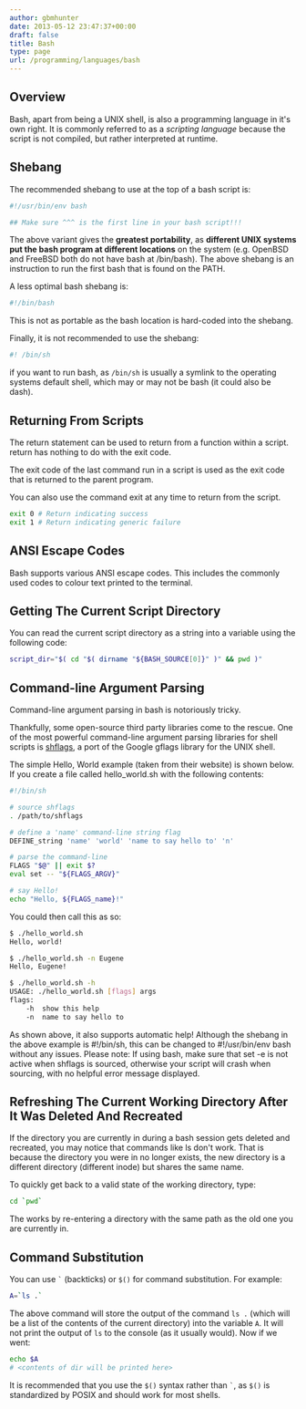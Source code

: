 ```yaml
---
author: gbmhunter
date: 2013-05-12 23:47:37+00:00
draft: false
title: Bash
type: page
url: /programming/languages/bash
---
```


## Overview

Bash, apart from being a UNIX shell, is also a programming language in it's own right. It is commonly referred to as a _scripting language_ because the script is not compiled, but rather interpreted at runtime.

## Shebang

The recommended shebang to use at the top of a bash script is:

```sh
#!/usr/bin/env bash

## Make sure ^^^ is the first line in your bash script!!!
```

The above variant gives the **greatest portability**, as **different UNIX systems put the bash program at different locations** on the system (e.g. OpenBSD and FreeBSD both do not have bash at /bin/bash). The above shebang is an instruction to run the first bash that is found on the PATH.

A less optimal bash shebang is:

```sh    
#!/bin/bash
```

This is not as portable as the bash location is hard-coded into the shebang.

Finally, it is not recommended to use the shebang:

```sh    
#! /bin/sh
```

if you want to run bash, as `/bin/sh` is usually a symlink to the operating systems default shell, which may or may not be bash (it could also be dash).

## Returning From Scripts

The return statement can be used to return from a function within a script. return has nothing to do with the exit code.

The exit code of the last command run in a script is used as the exit code that is returned to the parent program.

You can also use the command exit <number> at any time to return from the script.

```sh    
exit 0 # Return indicating success
exit 1 # Return indicating generic failure
```

## ANSI Escape Codes

Bash supports various ANSI escape codes. This includes the commonly used codes to colour text printed to the terminal.

## Getting The Current Script Directory

You can read the current script directory as a string into a variable using the following code:

```sh    
script_dir="$( cd "$( dirname "${BASH_SOURCE[0]}" )" && pwd )"
```

## Command-line Argument Parsing

Command-line argument parsing in bash is notoriously tricky.

Thankfully, some open-source third party libraries come to the rescue. One of the most powerful command-line argument parsing libraries for shell scripts is [shflags](https://github.com/kward/shflags), a port of the Google gflags library for the UNIX shell.

The simple Hello, World example (taken from their website) is shown below. If you create a file called hello_world.sh with the following contents:

```sh    
#!/bin/sh

# source shflags
. /path/to/shflags

# define a 'name' command-line string flag
DEFINE_string 'name' 'world' 'name to say hello to' 'n'

# parse the command-line
FLAGS "$@" || exit $?
eval set -- "${FLAGS_ARGV}"

# say Hello!
echo "Hello, ${FLAGS_name}!"
```

You could then call this as so:

```sh    
$ ./hello_world.sh
Hello, world!

$ ./hello_world.sh -n Eugene
Hello, Eugene!

$ ./hello_world.sh -h
USAGE: ./hello_world.sh [flags] args
flags:
    -h  show this help
    -n  name to say hello to
```

As shown above, it also supports automatic help! Although the shebang in the above example is #!/bin/sh, this can be changed to #!/usr/bin/env bash without any issues. Please note: If using bash, make sure that set -e is not active when shflags is sourced, otherwise your script will crash when sourcing, with no helpful error message displayed.

## Refreshing The Current Working Directory After It Was Deleted And Recreated

If the directory you are currently in during a bash session gets deleted and recreated, you may notice that commands like ls don't work. That is because the directory you were in no longer exists, the new directory is a different directory (different inode) but shares the same name.

To quickly get back to a valid state of the working directory, type:

```sh
cd `pwd`
```

The works by re-entering a directory with the same path as the old one you are currently in.

## Command Substitution

You can use `` ` `` (backticks) or `$()` for command substitution. For example:

```sh
A=`ls .`
```

The above command will store the output of the command `ls .` (which will be a list of the contents of the current directory) into the variable `A`. It will not print the output of `ls` to the console (as it usually would). Now if we went:

```sh
echo $A
# <contents of dir will be printed here>
```

It is recommended that you use the `$()` syntax rather than `` ` ``, as `$()` is standardized by POSIX and should work for most shells.